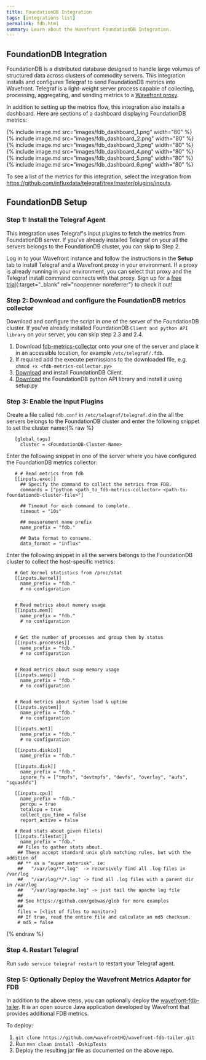 ```yaml
---
title: FoundationDB Integration
tags: [integrations list]
permalink: fdb.html
summary: Learn about the Wavefront FoundationDB Integration.
---
```

## FoundationDB Integration

FoundationDB is a distributed database designed to handle large volumes of structured data across clusters of commodity servers. This integration installs and configures Telegraf to send FoundationDB metrics into Wavefront. Telegraf is a light-weight server process capable of collecting, processing, aggregating, and sending metrics to a [Wavefront proxy](https://docs.wavefront.com/proxies.html).

In addition to setting up the metrics flow, this integration also installs a dashboard. Here are sections of a dashboard displaying FoundationDB metrics:

{% include image.md src="images/fdb_dashboard_1.png" width="80" %}
{% include image.md src="images/fdb_dashboard_2.png" width="80" %}
{% include image.md src="images/fdb_dashboard_3.png" width="80" %}
{% include image.md src="images/fdb_dashboard_4.png" width="80" %}
{% include image.md src="images/fdb_dashboard_5.png" width="80" %}
{% include image.md src="images/fdb_dashboard_6.png" width="80" %}

To see a list of the metrics for this integration, select the integration from <https://github.com/influxdata/telegraf/tree/master/plugins/inputs>.
## FoundationDB Setup



### Step 1: Install the Telegraf Agent
This integration uses Telegraf's input plugins to fetch the metrics from FoundationDB server.
If you've already installed Telegraf on your all the servers belongs to the FoundationDB cluster, you can skip to Step 2.

Log in to your Wavefront instance and follow the instructions in the **Setup** tab to install Telegraf and a Wavefront proxy in your environment. If a proxy is already running in your environment, you can select that proxy and the Telegraf install command connects with that proxy. Sign up for a [free trial](http://wavefront.com/sign-up/?utm_source=docs.vmware.com&utm_medium=referral&utm_campaign=docs-front-page){:target="_blank" rel="noopenner noreferrer"} to check it out!

### Step 2: Download and configure the FoundationDB metrics collector
Download and configure the script in one of the server of the FoundationDB cluster.
If you've already installed FoundationDB `Client and python API library` on your server, you can skip step 2.3 and 2.4.

1. Download [fdb-metrics-collector](https://raw.githubusercontent.com/wavefrontHQ/integrations/master/fdb/fdb-metrics-collector.py) onto your one of the server and place it in an accessible location, for example `/etc/telegraf/.fdb`.
2. If required add the execute permissions to the downloaded file, e.g. `chmod +x <fdb-metrics-collector.py>`
3. [Download](https://apple.github.io/foundationdb/downloads.html) and install FoundationDB Client.
4. [Download](https://apple.github.io/foundationdb/downloads.html) the FoundationDB python API library and install it using setup.py

### Step 3: Enable the Input Plugins

Create a file called `fdb.conf` in `/etc/telegraf/telegraf.d` in the all the servers belongs to the FoundationDB cluster and
enter the following snippet to set the cluster name:{% raw %}
   ```
      [global_tags]
        cluster = <FoundationDB-Cluster-Name>
   ```
Enter the following snippet in one of the server where you have configured the FoundationDB metrics collector:

   ```
      # # Read metrics from fdb
      [[inputs.exec]]
        ## Specify the command to collect the metrics from FDB.
        commands = ["python <path_to_fdb-metrics-collector> <path-to-foundationdb-cluster-file>"]

        ## Timeout for each command to complete.
        timeout = "10s"

        ## measurement name prefix
        name_prefix = "fdb."

        ## Data format to consume.
        data_format = "influx"
   ```
Enter the following snippet in all the servers belongs to the FoundationDB cluster to collect the host-specific metrics:

   ```
      # Get kernel statistics from /proc/stat
      [[inputs.kernel]]
        name_prefix = "fdb."
        # no configuration


      # Read metrics about memory usage
      [[inputs.mem]]
        name_prefix = "fdb."
        # no configuration


      # Get the number of processes and group them by status
      [[inputs.processes]]
        name_prefix = "fdb."
        # no configuration


      # Read metrics about swap memory usage
      [[inputs.swap]]
        name_prefix = "fdb."
        # no configuration


      # Read metrics about system load & uptime
      [[inputs.system]]
        name_prefix = "fdb."
        # no configuration

      [[inputs.net]]
        name_prefix = "fdb."
        # no configuration

      [[inputs.diskio]]
        name_prefix = "fdb."

      [[inputs.disk]]
        name_prefix = "fdb."
        ignore_fs = ["tmpfs", "devtmpfs", "devfs", "overlay", "aufs", "squashfs"]

      [[inputs.cpu]]
        name_prefix = "fdb."
        percpu = true
        totalcpu = true
        collect_cpu_time = false
        report_active = false

      # Read stats about given file(s)
      [[inputs.filestat]]
        name_prefix = "fdb."
       ## Files to gather stats about.
       ## These accept standard unix glob matching rules, but with the addition of
       ## ** as a "super asterisk". ie:
       ##   "/var/log/**.log"  -> recursively find all .log files in /var/log
       ##   "/var/log/*/*.log" -> find all .log files with a parent dir in /var/log
       ##   "/var/log/apache.log" -> just tail the apache log file
       ##
       ## See https://github.com/gobwas/glob for more examples
       ##
       files = [<list of files to monitor>]
       ## If true, read the entire file and calculate an md5 checksum.
       # md5 = false
   ```
{% endraw %}

### Step 4. Restart Telegraf

Run `sudo service telegraf restart` to restart your Telegraf agent.

### Step 5: Optionally Deploy the Wavefront Metrics Adaptor for FDB
In addition to the above steps, you can optionally deploy the [wavefront-fdb-tailer](https://github.com/wavefrontHQ/wavefront-fdb-tailer). It is an open source Java application developed by Wavefront that provides additional FDB metrics.

To deploy:
1. `git clone https://github.com/wavefrontHQ/wavefront-fdb-tailer.git`
2. Run `mvn clean install -DskipTests`
3. Deploy the resulting jar file as documented on the above repo.
